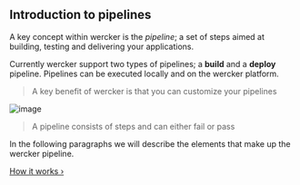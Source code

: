 ## Introduction to pipelines

A key concept within wercker is the *pipeline*; a set of steps aimed at building,
testing and delivering your applications.

Currently wercker support two types of pipelines; a **build** and a
**deploy** pipeline. Pipelines can be executed locally and on the wercker platform.

> A key benefit of wercker is that you can customize your pipelines

![image](/images/pipelines.png)

> A pipeline consists of steps and can either fail or pass

In the following paragraphs we will describe the elements that make up the wercker pipeline.

[How it works &rsaquo;](/learn/pipelines/02_how-it-works.html "nav next pipelines")

